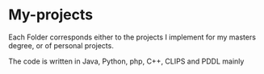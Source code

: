 My-projects
===========

Each Folder corresponds either to the projects I implement for my masters degree,
or of personal projects.

The code is written in Java, Python, php, C++, CLIPS and PDDL mainly
